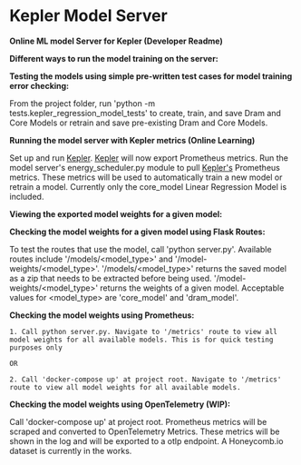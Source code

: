 # Kepler Model Server
**Online ML model Server for Kepler (Developer Readme)**

**Different ways to run the model training on the server:**

**Testing the models using simple pre-written test cases for model training error checking:**

From the project folder, run 'python -m tests.kepler_regression_model_tests' to create, train, and save Dram and Core Models or retrain and save pre-existing Dram and Core Models.

**Running the model server with Kepler metrics (Online Learning)**

Set up and run [Kepler](https://github.com/sustainable-computing-io/kepler). [Kepler](https://github.com/sustainable-computing-io/kepler) will now export Prometheus metrics. Run the model server's energy_scheduler.py module to pull [Kepler's](https://github.com/sustainable-computing-io/kepler) Prometheus metrics. These metrics will be used to automatically train a new model or retrain a model. Currently only the core_model Linear Regression Model is included.  

**Viewing the exported model weights for a given model:**

**Checking the model weights for a given model using Flask Routes:**

To test the routes that use the model, call 'python server.py'. Available routes include '/models/<model_type>' and '/model-weights/<model_type>'. '/models/<model_type>' returns the saved model as a zip that needs to be extracted before being used. '/model-weights/<model_type>' returns the weights of a given model. Acceptable values for <model_type> are 'core_model' and 'dram_model'.

**Checking the model weights using Prometheus:**

    1. Call python server.py. Navigate to '/metrics' route to view all model weights for all available models. This is for quick testing purposes only

    OR

    2. Call 'docker-compose up' at project root. Navigate to '/metrics' route to view all model weights for all available models. 

**Checking the model weights using OpenTelemetry (WIP):**

Call 'docker-compose up' at project root. Prometheus metrics will be scraped and converted to OpenTelemetry Metrics. These metrics will be shown in the log and will be exported to a otlp endpoint. A Honeycomb.io dataset is currently in the works.

